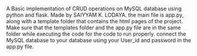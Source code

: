 A Basic implementation of CRUD operations on MySQL database using python and flask.
Made by SAIYYAM K. LODAYA.
the main file is app.py, along with a template folder that contains the html pages of the project. Make sure that the templates folder and the app.py file are in the same folder while executing the code for the code to run properly.
connect the MySQL database to your database using your User_id and password in the app.py file.
